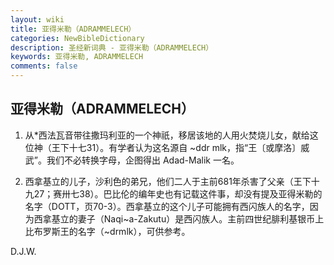 ```yaml
---
layout: wiki
title: 亚得米勒（ADRAMMELECH）
categories: NewBibleDictionary
description: 圣经新词典 - 亚得米勒（ADRAMMELECH）
keywords: 亚得米勒, ADRAMMELECH
comments: false
---
```


## 亚得米勒（ADRAMMELECH）

1. 从*西法瓦音带往撒玛利亚的一个神祇，移居该地的人用火焚烧儿女，献给这位神（王下十七31）。有学者认为这名源自 ~ddr mlk，指“王〔或摩洛〕威武”。我们不必转换字母，企图得出 Adad-Malik 一名。

2. 西拿基立的儿子，沙利色的弟兄，他们二人于主前681年杀害了父亲（王下十九27；赛卅七38）。巴比伦的编年史也有记载这件事，却没有提及亚得米勒的名字（DOTT，页70-3）。西拿基立的这个儿子可能拥有西闪族人的名字，因为西拿基立的妻子（Naqi~a-Zakutu）是西闪族人。主前四世纪腓利基银币上比布罗斯王的名字（~drmlk），可供参考。

D.J.W.
